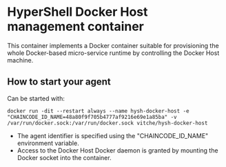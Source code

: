 # HyperShell Docker Host management container
This container implements a Docker container suitable for
provisioning the whole Docker-based micro-service runtime
by controlling the Docker Host machine.

## How to start your agent
Can be started with:
```shell
docker run -dit --restart always --name hysh-docker-host -e "CHAINCODE_ID_NAME=48a80f9f705b4777af9216e69e1a85ba" -v /var/run/docker.sock:/var/run/docker.sock vitche/hysh-docker-host
```
- The agent identifier is specified using the "CHAINCODE_ID_NAME" environment variable.
- Access to the Docker Host Docker daemon is granted by mounting the Docker socket into the container.

